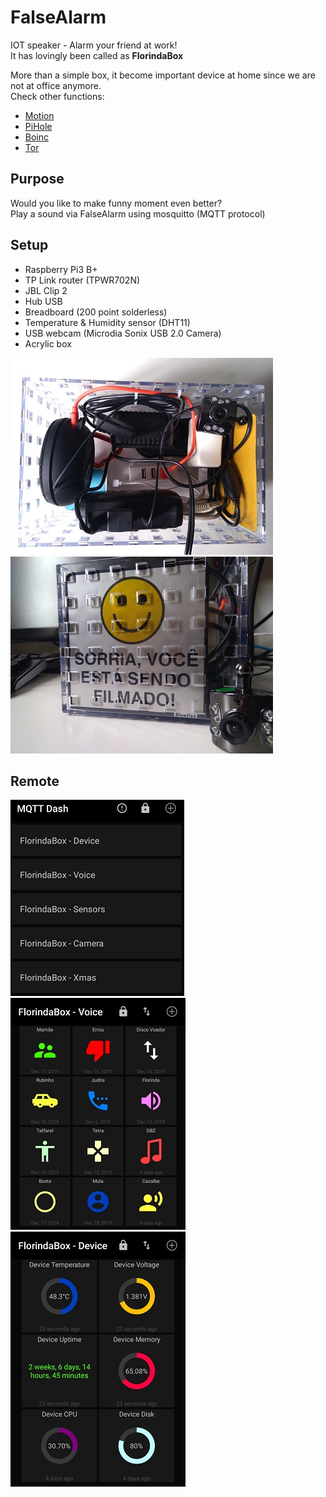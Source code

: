 # FalseAlarm
IOT speaker - Alarm your friend at work!\
It has lovingly been called as **FlorindaBox**

More than a simple box, it become important device at home since we are not at office anymore.\
Check other functions:
- [Motion](motion/motion.sh)
- [PiHole](pihole/docker_run.sh)
- [Boinc](boinc/boinc.sh)
- [Tor](tor/tor.sh)

## Purpose
Would you like to make funny moment even better?\
Play a sound via FalseAlarm using mosquitto (MQTT protocol)

## Setup
- Raspberry Pi3 B+
- TP Link router (TPWR702N)
- JBL Clip 2
- Hub USB
- Breadboard (200 point solderless)
- Temperature & Humidity sensor (DHT11)
- USB webcam (Microdia Sonix USB 2.0 Camera)
- Acrylic box

![alt text](demo/box1.jpg "Box image")
![alt text](demo/box3.jpg "Box image")

## Remote
![alt text](demo/menu.jpg "MQTT Dash - Menu")
![alt text](demo/voice.jpg "MQTT Dash - Voice")\
![alt text](demo/device.jpg "MQTT Dash - Device")